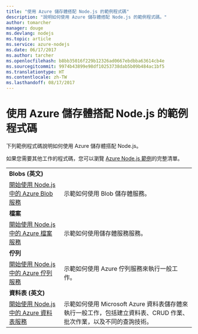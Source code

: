 ```yaml
---
title: "使用 Azure 儲存體搭配 Node.js 的範例程式碼"
description: "說明如何使用 Azure 儲存體搭配 Node.js 的範例程式碼。"
author: tomarcher
manager: douge
ms.devlang: nodejs
ms.topic: article
ms.service: azure-nodejs
ms.date: 06/17/2017
ms.author: tarcher
ms.openlocfilehash: b8bb35016f229b12326ad0667ebdbba63614cb4e
ms.sourcegitcommit: 9974b43899e98df10253738dab5b09b484ac1bf5
ms.translationtype: HT
ms.contentlocale: zh-TW
ms.lasthandoff: 08/17/2017
---
```

# <a name="sample-code-for-using-azure-storage-with-nodejs"></a>使用 Azure 儲存體搭配 Node.js 的範例程式碼

下列範例程式碼說明如何使用 Azure 儲存體搭配 Node.js。

如果您需要其他工作的程式碼，您可以瀏覽 [Azure Node.js 範例](https://azure.microsoft.com/resources/samples/?term=nodejs)的完整清單。


| | |
|---|---|
| **Blobs (英文)** ||
| [開始使用 Node.js 中的 Azure Blob 服務](https://github.com/Azure-Samples/storage-blob-node-getting-started) | 示範如何使用 Blob 儲存體服務。 |
| **檔案** ||
| [開始使用 Node.js 中的 Azure 檔案服務](https://azure.microsoft.com/resources/samples/storage-file-node-getting-started/) | 示範如何使用儲存體服務服務。 |
| **佇列** ||
| [開始使用 Node.js 中的 Azure 佇列服務](https://azure.microsoft.com/resources/samples/storage-queue-node-getting-started/) | 示範如何使用 Azure 佇列服務來執行一般工作。 |
| **資料表 (英文)** ||
| [開始使用 Node.js 中的 Azure 資料表服務](https://azure.microsoft.com/resources/samples/storage-table-node-getting-started/) | 示範如何使用 Microsoft Azure 資料表儲存體來執行一般工作，包括建立資料表、CRUD 作業、批次作業，以及不同的查詢技術。 |
